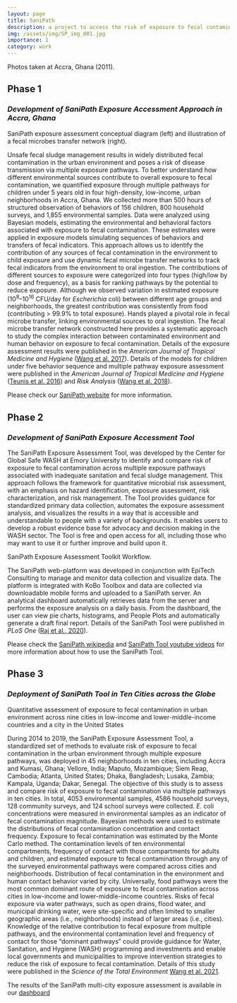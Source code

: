 ```yaml
---
layout: page
title: SaniPath
description: a project to access the risk of exposure to fecal contamination through multiple environmental pathways in urban communities
img: /assets/img/SP_img_001.jpg
importance: 1
category: work
---
```


<div class="row">
    <div class="col-sm mt-3 mt-md-0">
        <img class="img-fluid rounded z-depth-1" src="{{ '/assets/img/SP_Figure5.jpg' | relative_url }}" alt="" title="example image"/>
    </div>
    <div class="col-sm mt-3 mt-md-0">
        <img class="img-fluid rounded z-depth-1" src="{{ '/assets/img/SP_Figure6.jpg' | relative_url }}" alt="" title="example image"/>
    </div>
    <div class="col-sm mt-3 mt-md-0">
        <img class="img-fluid rounded z-depth-1" src="{{ '/assets/img/SP_Figure7.jpg' | relative_url }}" alt="" title="example image"/>
    </div>
</div>
<div class="caption">
    Photos taken at Accra, Ghana (2011).
</div>

## Phase 1
### *Development of SaniPath Exposure Accessment Approach in Accra, Ghana*

<div class="row justify-content-sm-center">
    <div class="col-sm-8 mt-3 mt-md-0">
        <img class="img-fluid rounded z-depth-1" src="{{ '/assets/img/SP_Figure1.png' | relative_url }}" alt="" title="SaniPath Conceptual Diagram"/>
    </div>
    <div class="col-sm-4 mt-3 mt-md-0">
        <img class="img-fluid rounded z-depth-1" src="{{ '/assets/img/SP_Figure2.png' | relative_url }}" alt="" title="Fecal Microbes Transfer Network"/>
    </div>
</div>
<div class="caption">
    SaniPath exposure assessment conceptual diagram (left) and illustration of a fecal microbes transfer network (right).
</div>

Unsafe fecal sludge management results in widely distributed fecal contamination in the urban environment and poses a risk of disease transmission via multiple exposure pathways. To better understand how different environmental sources contribute to overall exposure to fecal contamination, we quantified exposure through multiple pathways for children under 5 years old in four high-density, low-income, urban neighborhoods in Accra, Ghana. We collected more than 500 hours of structured observation of behaviors of 156 children, 800 household surveys, and 1,855 environmental samples. Data were analyzed using Bayesian models, estimating the environmental and behavioral factors associated with exposure to fecal contamination. These estimates were applied in exposure models simulating sequences of behaviors and transfers of fecal indicators. This approach allows us to identify the contribution of any sources of fecal contamination in the environment to child exposure and use dynamic fecal microbe transfer networks to track fecal indicators from the environment to oral ingestion. The contributions of different sources to exposure were categorized into four types (high/low by dose and frequency), as a basis for ranking pathways by the potential to reduce exposure. Although we observed variation in estimated exposure (10<sup>8</sup>–10<sup>16</sup> CFU/day for *Escherichia* coli) between different age groups and neighborhoods, the greatest contribution was consistently from food (contributing > 99.9% to total exposure). Hands played a pivotal role in fecal microbe transfer, linking environmental sources to oral ingestion. The fecal microbe transfer network constructed here provides a systematic approach to study the complex interaction between contaminated environment and human behavior on exposure to fecal contamination. Details of the exposure assessment results were published in the *American Journal of Tropical Medicine and Hygiene* (<a href="https://www.ajtmh.org/view/journals/tpmd/97/4/article-p1009.xml">Wang et al. 2017</a>). Details of the models for children under five behavior sequence and multiple pathway exposure assessment were published in the *American Journal of Tropical Medicine and Hygiene* (<a href="https://www.ajtmh.org/view/journals/tpmd/94/4/article-p920.xml">Teunis et al. 2016</a>) and *Risk Analysis* (<a href="https://onlinelibrary.wiley.com/doi/full/10.1111/risa.13146">Wang et al. 2018</a>).

Please check our <a href="https://www.sanipath.net/">SaniPath website</a> for more information.

## Phase 2
### *Development of SaniPath Exposure Accessment Tool*

The SaniPath Exposure Assessment Tool, was developed by the Center for Global Safe WASH at Emory University to identify and compare risk of exposure to fecal contamination across multiple exposure pathways associated with inadequate sanitation and fecal sludge management. This approach follows the framework for quantitative microbial risk assessment, with an emphasis on hazard identification, exposure assessment, risk characterization, and risk management. The Tool provides guidance for standardized primary data collection, automates the exposure assessment analysis, and visualizes the results in a way that is accessible and understandable to people with a variety of backgrounds. It enables users to develop a robust evidence base for advocacy and decision making in the WASH sector. The Tool is free and open access for all, including those who may want to use it or further improve and build upon it.

<div class="row">
    <div class="col-sm mt-3 mt-md-0">
        <img class="img-fluid rounded z-depth-1" src="{{ '/assets/img/SP_Figure3.jpg' | relative_url }}" alt="" title="example image"/>
    </div>
</div>
<div class="caption">
    SaniPath Exposure Assessment Toolkit Workflow.
</div>

The SaniPath web-platform was developed in conjunction with EpiTech Consulting to manage and monitor data collection and visualize data. The platform is integrated with KoBo Toolbox and data are collected via downloadable mobile forms and uploaded to a SaniPath server. An analytical dashboard automatically retrieves data from the server and performs the exposure analysis on a daily basis. From the dashboard, the user can view pie charts, histograms, and People Plots and automatically generate a draft final report. Details of the SaniPath Tool were published in *PLoS One* (<a href="https://journals.plos.org/plosone/article/comments?id=10.1371/journal.pone.0234364">Raj et al., 2020</a>).

Please check the <a href="https://sites.google.com/view/sanipathwiki">SaniPath wikipedia</a> and <a href="https://sites.google.com/view/sanipathwiki">SaniPath Tool youtube videos</a> for more information about how to use the SaniPath Tool.

## Phase 3
### *Deployment of SaniPath Tool in Ten Cities across the Globe*

<div class="row">
    <div class="col-sm mt-3 mt-md-0">
        <img class="img-fluid rounded z-depth-1" src="{{ '/assets/img/SP_Figure4.jpg' | relative_url }}" alt="" title="example image"/>
    </div>
</div>
<div class="caption">
    Quantitative assessment of exposure to fecal contamination in urban environment across nine cities in low-income and lower-middle-income countries and a city in the United States
</div>

During 2014 to 2019, the SaniPath Exposure Assessment Tool, a standardized set of methods to evaluate risk of exposure to fecal contamination in the urban environment through multiple exposure pathways, was deployed in 45 neighborhoods in ten cities, including Accra and Kumasi, Ghana; Vellore, India; Maputo, Mozambique; Siem Reap, Cambodia; Atlanta, United States; Dhaka, Bangladesh; Lusaka, Zambia; Kampala, Uganda; Dakar, Senegal. The objective of this study is to assess and compare risk of exposure to fecal contamination via multiple pathways in ten cities. In total, 4053 environmental samples, 4586 household surveys, 128 community surveys, and 124 school surveys were collected. *E.* coli concentrations were measured in environmental samples as an indicator of fecal contamination magnitude. Bayesian methods were used to estimate the distributions of fecal contamination concentration and contact frequency. Exposure to fecal contamination was estimated by the Monte Carlo method. The contamination levels of ten environmental compartments, frequency of contact with those compartments for adults and children, and estimated exposure to fecal contamination through any of the surveyed environmental pathways were compared across cities and neighborhoods. Distribution of fecal contamination in the environment and human contact behavior varied by city. Universally, food pathways were the most common dominant route of exposure to fecal contamination across cities in low-income and lower-middle-income countries. Risks of fecal exposure via water pathways, such as open drains, flood water, and municipal drinking water, were site-specific and often limited to smaller geographic areas (i.e., neighborhoods) instead of larger areas (i.e., cities). Knowledge of the relative contribution to fecal exposure from multiple pathways, and the environmental contamination level and frequency of contact for those “dominant pathways” could provide guidance for Water, Sanitation, and Hygiene (WASH) programming and investments and enable local governments and municipalities to improve intervention strategies to reduce the risk of exposure to fecal contamination. Details of this study were published in the *Science of the Total Environment* <a href="https://www.sciencedirect.com/science/article/pii/S0048969721063518">Wang et al. 2021</a>.

The results of the SaniPath multi-city exposure assessment is available in our <a href="https://www.sanipath.net/results-dashboard">dashboard</a>
